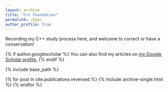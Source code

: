 ```yaml
---
layout: archive
title: "C++ Foundation"
permalink: /Cpp/
author_profile: true
---
```

Recording my C++ study process here, and welcome to correct or have a conservation!

{% if author.googlescholar %}
  You can also find my articles on <u><a href="{{author.googlescholar}}">my Google Scholar profile</a>.</u>
{% endif %}

{% include base_path %}

{% for post in site.publications reversed %}
  {% include archive-single.html %}
{% endfor %}
